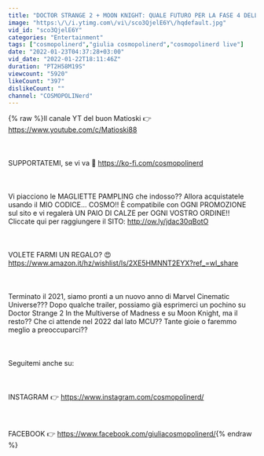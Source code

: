 ```yaml
---
title: "DOCTOR STRANGE 2 + MOON KNIGHT: QUALE FUTURO PER LA FASE 4 DELL'MCU? PARLIAMONE CON MATIOSKI"
image: "https:\/\/i.ytimg.com\/vi\/sco3QjelE6Y\/hqdefault.jpg"
vid_id: "sco3QjelE6Y"
categories: "Entertainment"
tags: ["cosmopolinerd","giulia cosmopolinerd","cosmopolinerd live"]
date: "2022-01-23T04:37:28+03:00"
vid_date: "2022-01-22T18:11:46Z"
duration: "PT2H58M19S"
viewcount: "5920"
likeCount: "397"
dislikeCount: ""
channel: "COSMOPOLINerd"
---
```

{% raw %}Il canale YT del buon Matioski 👉 <a rel="nofollow" target="blank" href="https://www.youtube.com/c/Matioski88">https://www.youtube.com/c/Matioski88</a><br /><br /><br /><br />SUPPORTATEMI, se vi va 💙 <a rel="nofollow" target="blank" href="https://ko-fi.com/cosmopolinerd">https://ko-fi.com/cosmopolinerd</a><br /><br /><br /><br />Vi piacciono le MAGLIETTE PAMPLING che indosso?? Allora acquistatele usando il MIO CODICE... COSMO!! È compatibile con OGNI PROMOZIONE sul sito e vi regalerà UN PAIO DI CALZE per OGNI VOSTRO ORDINE!! Cliccate qui per raggiungere il SITO: <a rel="nofollow" target="blank" href="http://ow.ly/jdac30qBotO">http://ow.ly/jdac30qBotO</a><br /><br /><br /><br />VOLETE FARMI UN REGALO? 😍 <a rel="nofollow" target="blank" href="https://www.amazon.it/hz/wishlist/ls/2XE5HMNNT2EYX?ref_=wl_share">https://www.amazon.it/hz/wishlist/ls/2XE5HMNNT2EYX?ref_=wl_share</a><br /><br /><br /><br />Terminato il 2021, siamo pronti a un nuovo anno di Marvel Cinematic Universe??? Dopo qualche trailer, possiamo già esprimerci un pochino su Doctor Strange 2 In the Multiverse of Madness e su Moon Knight, ma il resto?? Che ci attende nel 2022 dal lato MCU?? Tante gioie o faremmo meglio a preoccuparci??<br /><br /><br /><br />Seguitemi anche su:<br /><br /><br /><br />INSTAGRAM 👉 <a rel="nofollow" target="blank" href="https://www.instagram.com/cosmopolinerd/">https://www.instagram.com/cosmopolinerd/</a><br /><br /><br /><br />FACEBOOK 👉 <a rel="nofollow" target="blank" href="https://www.facebook.com/giuliacosmopolinerd/">https://www.facebook.com/giuliacosmopolinerd/</a>{% endraw %}
